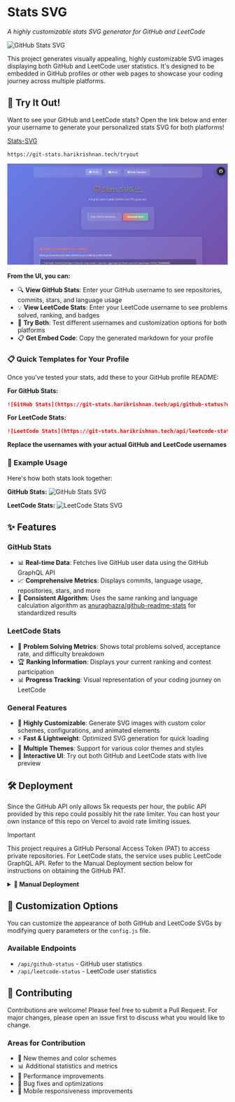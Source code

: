 # <i class="fa-brands fa-github fa-spin"></i>Stats SVG<i class="fa-solid fa-chart-line fa-fade"></i>
*A highly customizable stats SVG generator for GitHub and LeetCode*

![GitHub Stats SVG](https://git-stats.harikrishnan.tech/api/github-status?username=torvalds)

This project generates visually appealing, highly customizable SVG images displaying both GitHub and LeetCode user statistics. It's designed to be embedded in GitHub profiles or other web pages to showcase your coding journey across multiple platforms.

## 🚀 Try It Out!

Want to see your GitHub and LeetCode stats? Open the link below and enter your username to generate your personalized stats SVG for both platforms!

<a href="https://git-stats.harikrishnan.tech/tryout" target="_blank">Stats-SVG</a>
```
https://git-stats.harikrishnan.tech/tryout
```
![UI Preview](UI.png)

**From the UI, you can:**
- 🔍 **View GitHub Stats**: Enter your GitHub username to see repositories, commits, stars, and language usage
- 💡 **View LeetCode Stats**: Enter your LeetCode username to see problems solved, ranking, and badges
- 🎨 **Try Both**: Test different usernames and customization options for both platforms
- 📋 **Get Embed Code**: Copy the generated markdown for your profile

### 📋 Quick Templates for Your Profile

Once you've tested your stats, add these to your GitHub profile README:

**For GitHub Stats:**
```markdown
![GitHub Stats](https://git-stats.harikrishnan.tech/api/github-status?username=YOUR_GITHUB_USERNAME)
```

**For LeetCode Stats:**
```markdown
![LeetCode Stats](https://git-stats.harikrishnan.tech/api/leetcode-status?username=YOUR_LEETCODE_USERNAME)
```

**Replace the usernames with your actual GitHub and LeetCode usernames**

### 🎯 Example Usage

Here's how both stats look together:

**GitHub Stats:**
![GitHub Stats SVG](https://git-stats.harikrishnan.tech/api/github-status?username=hk151109)

**LeetCode Stats:**
![LeetCode Stats SVG](https://git-stats.harikrishnan.tech/api/leetcode-status?username=harikrishnangoppal0411)

## ✨ Features

### GitHub Stats
- 📊 **Real-time Data**: Fetches live GitHub user data using the GitHub GraphQL API
- 📈 **Comprehensive Metrics**: Displays commits, language usage, repositories, stars, and more
- 🔄 **Consistent Algorithm**: Uses the same ranking and language calculation algorithm as [anuraghazra/github-readme-stats](https://github.com/anuraghazra/github-readme-stats) for standardized results

### LeetCode Stats
- 🧩 **Problem Solving Metrics**: Shows total problems solved, acceptance rate, and difficulty breakdown
- 🏆 **Ranking Information**: Displays your current ranking and contest participation
- 📊 **Progress Tracking**: Visual representation of your coding journey on LeetCode

### General Features
- 🎨 **Highly Customizable**: Generate SVG images with custom color schemes, configurations, and animated elements
- ⚡ **Fast & Lightweight**: Optimized SVG generation for quick loading
- 🌈 **Multiple Themes**: Support for various color themes and styles
- 🔧 **Interactive UI**: Try out both GitHub and LeetCode stats with live preview

## 🛠️ Deployment

Since the GitHub API only allows 5k requests per hour, the public API provided by this repo could possibly hit the rate limiter. You can host your own instance of this repo on Vercel to avoid rate limiting issues.

> [!IMPORTANT]
> This project requires a GitHub Personal Access Token (PAT) to access private repositories. For LeetCode stats, the service uses public LeetCode GraphQL API. Refer to the Manual Deployment section below for instructions on obtaining the GitHub PAT.

<details>
<summary><b>🚀 Manual Deployment</b></summary>

### 1. Fork and Prepare the Repository
1. **Fork this repository** to your GitHub account
2. **[Create a Personal Access Token (PAT)](https://github.com/settings/tokens/new)**
   - Set the token name (e.g., "stats-svg")
   - Select scopes: `repo` and `user`
   - Copy the generated token (you won't see it again so save it!)

### 2. Deploy to Vercel
1. Visit [Vercel](https://vercel.com/)
2. Sign up/Log in with your GitHub account
3. From your Vercel dashboard:
   - Click `Add New...` → `Project`
   - Select the forked repository
   - Click `Import`

### 3. Configure Environment Variables
1. In the project configuration screen:
   - Expand the `Environment Variables` section
   - Add a new variable:
     - **Name**: `GITHUB_TOKEN`
     - **Value**: Your GitHub PAT from step 1
2. Click `Deploy`

### 4. Using Your Instance
- Once deployed, Vercel will provide you with a domain (e.g., `your-project.vercel.app`)
- You can use your instance by replacing the domain in the API URLs:
  ```
  https://your-project.vercel.app/api/github-status?username=YOUR_GITHUB_USERNAME
  https://your-project.vercel.app/api/leetcode-status?username=YOUR_LEETCODE_USERNAME
  ```

### 🔧 Troubleshooting
- For deployment issues, check Vercel's deployment logs
- For bugs or feature requests, open an issue in this repository
- Ensure your GitHub token has the correct permissions
- LeetCode stats are fetched from public API, no additional tokens required

</details>

## 🎨 Customization Options

You can customize the appearance of both GitHub and LeetCode SVGs by modifying query parameters or the `config.js` file.

### Available Endpoints
- `/api/github-status` - GitHub user statistics
- `/api/leetcode-status` - LeetCode user statistics

## 🌟 Contributing

Contributions are welcome! Please feel free to submit a Pull Request. For major changes, please open an issue first to discuss what you would like to change.

### Areas for Contribution
- 🎨 New themes and color schemes
- 📊 Additional statistics and metrics
- 🔧 Performance improvements
- 🐛 Bug fixes and optimizations
- 📱 Mobile responsiveness improvements